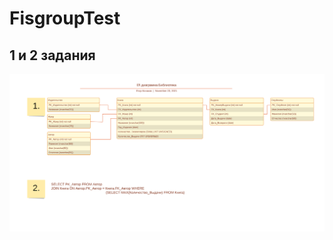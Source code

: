 # FisgroupTest
## 1 и 2 задания
![Альтернативный текст](https://github.com/KonakovEI/FisgroupTest/blob/main/%D0%9F%D1%83%D1%81%D1%82%D0%BE%D0%B9%20%D0%B4%D0%B8%D0%B0%D0%B3%D1%80%D0%B0%D0%BC%D0%BC%D0%BE%D0%B9%20-%20ER-%D0%B4%D0%B8%D0%B0%D0%B3%D1%80%D0%B0%D0%BC%D0%BC%D0%B0%20%D1%81%20%D1%86%D0%B2%D0%B5%D1%82%D0%BE%D0%B2%D1%8B%D0%BC%20%D0%BA%D0%BE%D0%B4%D0%B8%D1%80%D0%BE%D0%B2%D0%B0%D0%BD%D0%B8%D0%B5%D0%BC%20(%D0%B2%20%D0%BD%D0%BE%D1%82%D0%B0%D1%86%D0%B8%D0%B8%20UML).png)
